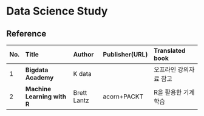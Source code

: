 # Data Science Study

## Reference

| No. | Title | Author | Publisher(URL) | Translated book 
| :--- | :--- |:--- | :--- | :---
| 1 | **Bigdata Academy** | K data |  | 오프라인 강의자료 참고  
| 2 | **Machine Learning with R** | Brett Lantz | acorn+PACKT | R을 활용한 기계학습 |
